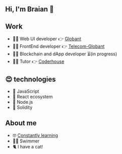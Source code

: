 ## Hi, I'm Braian 👋

## Work
- 👨‍💻 Web UI developer 👉 [Globant](https://www.globant.com/es)
- 👨‍💻 FrontEnd developer 👉 [Telecom-Globant](https://www.personal.com.ar/)
- 👨‍💻 Blockchain and dApp developer ⏳(in progress)
- 👨‍🏫 Tutor 👉 [Coderhouse](https://www.coderhouse.com/)

## 😍 technologies
- 💛 JavaScript
- 💙 React ecosystem
- 💚 Node.js
- 🖤 Solidity

## About me
- 🤓 [Constantly learning](https://platzi.com/p/braianvaylet/)
- 🏊‍♂️ Swimmer
- 🐈 I have a cat!






